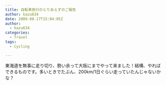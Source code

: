 ```yaml
---
title: 自転車旅行のとりあえずのご報告
author: kazu634
date: 2009-08-17T15:04:05Z
author:
  - kazu634
categories:
  - Travel
tags:
  - Cycling 

---
```

<div class="section">
<p>
    東海道を無事に走り切り、勢い余って大阪にまでやって来ました！結構、やればできるものです。多いときでたぶん、200km/1日ぐらい走っていたんじゃないかな？
</p>
</div>
